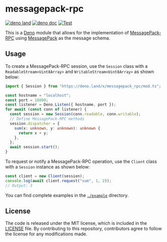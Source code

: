 # messagepack-rpc

[![deno land](http://img.shields.io/badge/available%20on-deno.land/x-lightgrey.svg?logo=deno)](https://deno.land/x/messagepack_rpc)
[![deno doc](https://doc.deno.land/badge.svg)](https://doc.deno.land/https/deno.land/x/messagepack_rpc/mod.ts)
[![Test](https://github.com/lambdalisue/deno-messagepack-rpc/workflows/Test/badge.svg)](https://github.com/lambdalisue/deno-messagepack-rpc/actions?query=workflow%3ATest)

This is a [Deno][deno] module that allows for the implementation of
[MessagePack-RPC][MessagePack-RPC] using [MessagePack][messagepack] as the
message schema.

[deno]: https://deno.land/
[messagepack]: https://github.com/messagepack/messagepack/blob/master/spec.md
[messagepack-rpc]: https://github.com/msgpack-rpc/msgpack-rpc

## Usage

To create a MessagePack-RPC session, use the `Session` class with a
`ReadableStream<Uint8Array>` and `WritableStream<Uint8Array>` as shown below:

```ts
import { Session } from "https://deno.land/x/messagepack_rpc/mod.ts";

const hostname = "localhost";
const port = 18800;
const listener = Deno.Listen({ hostname, port });
for await (const conn of listener) {
  const session = new Session(conn.readable, conn.writable);
  // Define MessagePack-RPC methods
  session.dispatcher = {
    sum(x: unknown, y: unknown): unknown {
      return x + y;
    },
  };
  await session.start();
}
```

To request or notify a MessagePack-RPC operation, use the `Client` class with a
`Session` instance as shown below:

```ts
const client = new Client(session);
console.log(await client.request("sum", 1, 2));
// Output: 3
```

You can find complete examples in the [`./example`](./example) directory.

## License

The code is released under the MIT license, which is included in the
[LICENSE](./LICENSE) file. By contributing to this repository, contributors
agree to follow the license for any modifications made.

